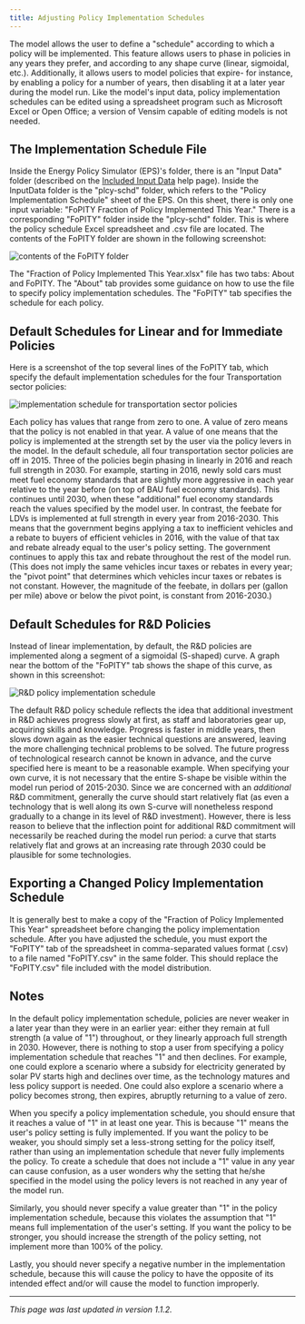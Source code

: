 ```yaml
---
title: Adjusting Policy Implementation Schedules
---
```


The model allows the user to define a "schedule" according to which a policy will be implemented.  This feature allows users to phase in policies in any years they prefer, and according to any shape curve (linear, sigmoidal, etc.).  Additionally, it allows users to model policies that expire- for instance, by enabling a policy for a number of years, then disabling it at a later year during the model run.  Like the model's input data, policy implementation schedules can be edited using a spreadsheet program such as Microsoft Excel or Open Office; a version of Vensim capable of editing models is not needed.

## The Implementation Schedule File

Inside the Energy Policy Simulator (EPS)'s folder, there is an "Input Data" folder (described on the [Included Input Data](input-data) help page).  Inside the InputData folder is the "plcy-schd" folder, which refers to the "Policy Implementation Schedule" sheet of the EPS.  On this sheet, there is only one input variable: "FoPITY Fraction of Policy Implemented This Year."  There is a corresponding "FoPITY" folder inside the "plcy-schd" folder.  This is where the policy schedule Excel spreadsheet and .csv file are located.  The contents of the FoPITY folder are shown in the following screenshot:

![contents of the FoPITY folder](/img/adjusting-plcy-impl-schd-FoPITYContents.png)

The "Fraction of Policy Implemented This Year.xlsx" file has two tabs: About and FoPITY.  The "About" tab provides some guidance on how to use the file to specify policy implementation schedules.  The "FoPITY" tab specifies the schedule for each policy.

## Default Schedules for Linear and for Immediate Policies

Here is a screenshot of the top several lines of the FoPITY tab, which specify the default implementation schedules for the four Transportation sector policies:

![implementation schedule for transportation sector policies](/img/adjusting-plcy-impl-schd-TransPolicies.png)

Each policy has values that range from zero to one.  A value of zero means that the policy is not enabled in that year.  A value of one means that the policy is implemented at the strength set by the user via the policy levers in the model.  In the default schedule, all four transportation sector policies are off in 2015.  Three of the policies begin phasing in linearly in 2016 and reach full strength in 2030.  For example, starting in 2016, newly sold cars must meet fuel economy standards that are slightly more aggressive in each year relative to the year before (on top of BAU fuel economy standards).  This continues until 2030, when these "additional" fuel economy standards reach the values specified by the model user.  In contrast, the feebate for LDVs is implemented at full strength in every year from 2016-2030.  This means that the government begins applying a tax to inefficient vehicles and a rebate to buyers of efficient vehicles in 2016, with the value of that tax and rebate already equal to the user's policy setting.  The government continues to apply this tax and rebate throughout the rest of the model run.  (This does not imply the same vehicles incur taxes or rebates in every year; the "pivot point" that determines which vehicles incur taxes or rebates is not constant.  However, the magnitude of the feebate, in dollars per (gallon per mile) above or below the pivot point, is constant from 2016-2030.)

## Default Schedules for R&D Policies

Instead of linear implementation, by default, the R&D policies are implemented along a segment of a sigmoidal (S-shaped) curve.  A graph near the bottom of the "FoPITY" tab shows the shape of this curve, as shown in this screenshot:

![R&D policy implementation schedule](/img/adjusting-plcy-impl-schd-RnDSchedule.png)

The default R&D policy schedule reflects the idea that additional investment in R&D achieves progress slowly at first, as staff and laboratories gear up, acquiring skills and knowledge.  Progress is faster in middle years, then slows down again as the easier technical questions are answered, leaving the more challenging technical problems to be solved.  The future progress of technological research cannot be known in advance, and the curve specified here is meant to be a reasonable example.  When specifying your own curve, it is not necessary that the entire S-shape be visible within the model run period of 2015-2030.  Since we are concerned with an *additional* R&D commitment, generally the curve should start relatively flat (as even a technology that is well along its own S-curve will nonetheless respond gradually to a change in its level of R&D investment).  However, there is less reason to believe that the inflection point for additional R&D commitment will necessarily be reached during the model run period: a curve that starts relatively flat and grows at an increasing rate through 2030 could be plausible for some technologies.

## Exporting a Changed Policy Implementation Schedule

It is generally best to make a copy of the "Fraction of Policy Implemented This Year" spreadsheet before changing the policy implementation schedule.  After you have adjusted the schedule, you must export the "FoPITY" tab of the spreadsheet in comma-separated values format (.csv) to a file named "FoPITY.csv" in the same folder.  This should replace the "FoPITY.csv" file included with the model distribution.

## Notes

In the default policy implementation schedule, policies are never weaker in a later year than they were in an earlier year: either they remain at full strength (a value of "1") throughout, or they linearly approach full strength in 2030.  However, there is nothing to stop a user from specifying a policy implementation schedule that reaches "1" and then declines.  For example, one could explore a scenario where a subsidy for electricity generated by solar PV starts high and declines over time, as the technology matures and less policy support is needed.  One could also explore a scenario where a policy becomes strong, then expires, abruptly returning to a value of zero.

When you specify a policy implementation schedule, you should ensure that it reaches a value of "1" in at least one year.  This is because "1" means the user's policy setting is fully implemented.  If you want the policy to be weaker, you should simply set a less-strong setting for the policy itself, rather than using an implementation schedule that never fully implements the policy.  To create a schedule that does not include a "1" value in any year can cause confusion, as a user wonders why the setting that he/she specified in the model using the policy levers is not reached in any year of the model run.

Similarly, you should never specify a value greater than "1" in the policy implementation schedule, because this violates the assumption that "1" means full implementation of the user's setting.  If you want the policy to be stronger, you should increase the strength of the policy setting, not implement more than 100% of the policy.

Lastly, you should never specify a negative number in the implementation schedule, because this will cause the policy to have the opposite of its intended effect and/or will cause the model to function improperly.

---
*This page was last updated in version 1.1.2.*
